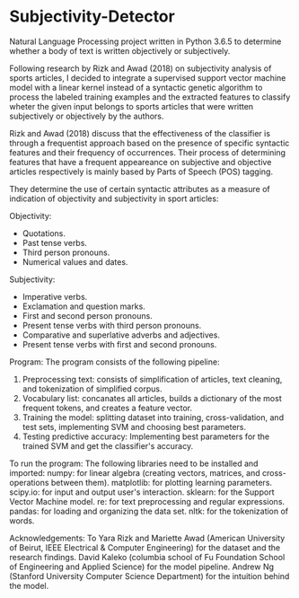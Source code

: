 # Subjectivity-Detector
Natural Language Processing project written in Python 3.6.5 to determine whether a body of text is written objectively or subjectively. 

Following research by Rizk and Awad (2018) on subjectivity analysis of sports articles, I decided to integrate a supervised support vector machine model with a linear kernel instead of a syntactic genetic algorithm to process the labeled training examples and the extracted features to classify wheter the given input belongs to sports articles that were written subjectively or objectively by the authors.

Rizk and Awad (2018) discuss that the effectiveness of the classifier is through a frequentist approach based on the presence of specific syntactic features and their frequency of occurrences. Their process of determining features that have a frequent appeareance on subjective and objective articles respectively is mainly based by Parts of Speech (POS) tagging.

They determine the use of certain syntactic attributes as a measure of indication of objectivity and subjectivity in sport articles:

Objectivity:
- Quotations.
- Past tense verbs.
- Third person pronouns.
- Numerical values and dates.

Subjectivity: 
- Imperative verbs.
- Exclamation and question marks.
- First and second person pronouns.
- Present tense verbs with third person pronouns.
- Comparative and superlative adverbs and adjectives.
- Present tense verbs with first and second pronouns.

Program:
The program consists of the following pipeline:
1) Preprocessing text: consists of simplification of articles, text cleaning, and tokenization of simplified corpus.
2) Vocabulary list: concanates all articles, builds a dictionary of the most frequent tokens, and creates a feature vector. 
3) Training the model: splitting dataset into training, cross-validation, and test sets, implementing SVM and choosing best parameters.
4) Testing predictive accuracy: Implementing best parameters for the trained SVM and get the classifier's accuracy.

To run the program:
The following libraries need to be installed and imported: 
numpy: for linear algebra (creating vectors, matrices, and cross-operations between them).
matplotlib: for plotting learning parameters.
scipy.io: for input and output user's interaction.
sklearn: for the Support Vector Machine model.
re: for text preprocessing and regular expressions.
pandas: for loading and organizing the data set. 
nltk: for the tokenization of words.

Acknowledgements:
To Yara Rizk and Mariette Awad (American University of Beirut, IEEE Electrical & Computer Engineering) for the dataset and the research findings. David Kaleko (columbia school of Fu Foundation School of Engineering and Applied Science) for the model pipeline. Andrew Ng (Stanford University Computer Science Department) for the intuition behind the model.
